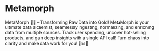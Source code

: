 # Metamorph
MetaMorph 🚀🔄 – Transforming Raw Data into Gold! MetaMorph is your ultimate data alchemist, seamlessly ingesting, normalizing, and enriching data from multiple sources. Track user spending, uncover hot-selling products, and gain deep insights with a single API call! Turn chaos into clarity and make data work for you! 🌟📊💡
